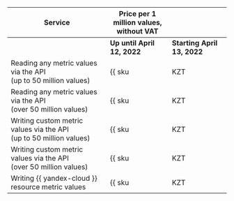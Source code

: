 | Service | Price per 1 million values, <br>without VAT | |
| ----- | ----- | ----- |
| | **Up until April 12, 2022** | **Starting April 13, 2022** |
| Reading any metric values via the API<br/>(up to 50 million values) | {{ sku|KZT|monitoring.point.dgauge.read|string }} | ₸35.00 |
| Reading any metric values via the API<br/>(over 50 million values) | {{ sku|KZT|monitoring.point.dgauge.read|pricingRate.50|string }} | ₸21.00 |
| Writing custom metric values via the API<br/>(up to 50 million values) | {{ sku|KZT|monitoring.point.dgauge.write|string }} | ₸49.00 |
| Writing custom metric values via the API<br/>(over 50 million values) | {{ sku|KZT|monitoring.point.dgauge.write|pricingRate.50|string }} | ₸28.00 |
| Writing {{ yandex-cloud }} resource metric values | {{ sku|KZT|monitoring.point.dgauge.store|number }} ₸ | ₸0.00 |